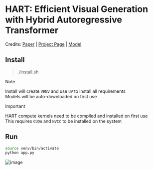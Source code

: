 # HART: Efficient Visual Generation with Hybrid Autoregressive Transformer

Credits: [Paper](https://arxiv.org/abs/2410.10812) | [Project Page](https://hanlab.mit.edu/projects/hart) | [Model](https://huggingface.co/mit-han-lab/hart-0.7b-1024px)

## Install

> ./install.sh

> [!NOTE]
> Install will create `VENV` and use `UV` to install all requirements  
> Models will be auto-downloaded on first use  

> [!IMPORTANT]
> HART compute kernels need to be compiled and installed on first use  
> This requires `CUDA` and `NVCC` to be installed on the system  

## Run

```bash
source venv/bin/activate
python app.py
```

![image](https://github.com/user-attachments/assets/7d8f47b0-0119-47dd-aed2-eafab01593e6)
